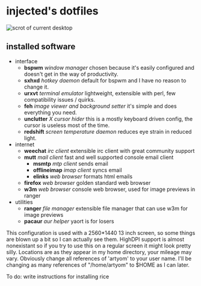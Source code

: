 # injected's dotfiles
![scrot of current desktop](http://i.imgur.com/qfKL82l.png "It never actually looks this clean")
## installed software
+ interface
  + **bspwm** _window manager_  chosen because it's easily configured and doesn't get in the way of productivity.
  + **sxhxd** _hotkey daemon_  default for bspwm and I have no reason to change it.
  + **urxvt** _terminal emulator_  lightweight, extensible with perl, few compatibility issues / quirks.
  + **feh** _image viewer and background setter_  it's simple and does everything you need.
  + **unclutter** _X cursor hider_  this is a mostly keyboard driven config, the cursor is useless most of the time.
  + **redshift** _screen temperature daemon_  reduces eye strain in reduced light.
+ internet
  + **weechat** _irc client_  extensible irc client with great community support
  + **mutt** _mail client_  fast and well supported console email client
    + **msmtp**  _mtp client_  sends email
	+ **offlineimap** _imap client_  syncs email
    + **elinks** _web browser_ formats html emails
  + **firefox** _web browser_  golden standard web browser
  + **w3m** _web browser_  console web browser, used for image previews in ranger
+ utilities
  + **ranger** _file manager_  extensible file manager that can use w3m for image previews
  + **pacaur** _aur helper_  yaort is for losers

This configuration is used with a 2560*1440 13 inch screen, so some things are blown up a bit so I can actually see them.  HighDPI support is almost nonexistant so if you try to use this on a regular screen it might look pretty silly.  Locations are as they appear in my home directory, your mileage may vary.  Obviously change all references of 'artyom' to your user name.  I'll be changing as many references of "/home/artyom" to $HOME as I can later.

To do: write instructions for installing rice

